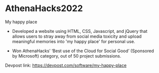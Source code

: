 # AthenaHacks2022
My happy place

* Developed a website using HTML, CSS, Javascript, and jQuery that allows users to stray away from social media toxicity and upload meaningful memories into 'my happy place' for personal use. 

* Won AthenaHacks’ ‘Best use of the Cloud for Social Good’ (Sponsored by Microsoft) category, out of 50 project submissions. 

Devpost link: https://devpost.com/software/my-happy-place
